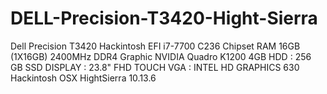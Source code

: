 # DELL-Precision-T3420-Hight-Sierra
Dell Precision T3420 Hackintosh EFI i7-7700 C236 Chipset RAM 16GB (1X16GB) 2400MHz DDR4 Graphic NVIDIA Quadro K1200 4GB HDD : 256 GB SSD DISPLAY : 23.8" FHD TOUCH VGA : INTEL HD GRAPHICS 630  Hackintosh OSX HightSierra 10.13.6
